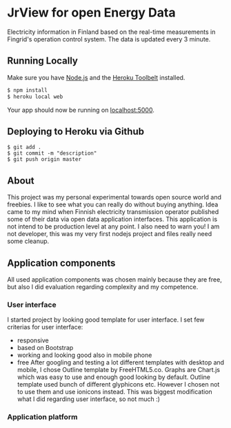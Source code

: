 # JrView for open Energy Data

Electricity information in Finland based on the real-time measurements in Fingrid's operation control system. The data is updated every 3 minute.

## Running Locally

Make sure you have [Node.js](http://nodejs.org/) and the [Heroku Toolbelt](https://toolbelt.heroku.com/) installed.

```sh
$ npm install
$ heroku local web
```

Your app should now be running on [localhost:5000](http://localhost:5000/).

## Deploying to Heroku via Github

```
$ git add .
$ git commit -m "description"
$ git push origin master
```

## About

This project was my personal experimental towards open source world and freebies. I like to see what you can really do without buying anything. Idea came to my mind when Finnish electricity transmission operator published some of their data via open data application interfaces. This application is not intend to be production level at any point. I also need to warn you! I am not developer, this was my very first nodejs project and files really need some cleanup.

## Application components

All used application components was chosen mainly because they are free, but also I did evaluation regarding complexity and my competence.

### User interface

I started project by looking good template for user interface. I set few criterias for user interface:
* responsive
* based on Bootstrap
* working and looking good also in mobile phone
* free
After googling and testing a lot different templates with desktop and mobile, I chose Outline template by FreeHTML5.co.
Graphs are Chart.js which was easy to use and enough good looking by default. Outline template used bunch of different glyphicons etc. However I chosen not to use them and use ionicons instead. This was biggest modification what I did regarding user interface, so not much :)

### Application platform
